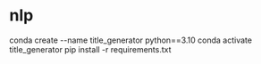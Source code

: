 # nlp


conda create --name title_generator python==3.10 
conda activate title_generator
pip install -r requirements.txt